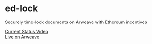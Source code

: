 # ed-lock

Securely time-lock documents on Arweave with Ethereum incentives

[Current Status Video](https://www.loom.com/share/ba78de41f3f84060934c81556fdcf319)
<br />
[Live on Arweave](https://arweave.net/mbuZApNPM--bUQz4ASwopv43Ohn1_AFO9DmERWy115g)
